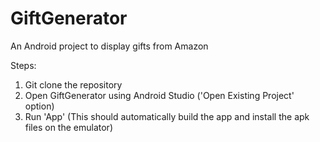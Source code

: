 # GiftGenerator
An Android project to display gifts from Amazon

Steps:
1. Git clone the repository
2. Open GiftGenerator using Android Studio ('Open Existing Project' option)
3. Run 'App' (This should automatically build the app and install the apk files on the emulator)

